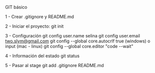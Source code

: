 GIT básico

1 - Crear .gitignore y README.md

2 - Iniciar el proyecto: 
git init

3 - Configuración
git config user.name selina
git config user.email two.slym@gmail.com
git config --global core.autocrlf true (windows) o input (mac - linux)
git config --global core.editor "code --wait"

4 - Información del estado
git status

5 - Pasar al stage
git add .gitignore README.md

